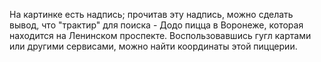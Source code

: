 На картинке есть надпись; прочитав эту надпись, можно сделать вывод, что "трактир" для поиска - Додо пицца в Воронеже, которая находится на Ленинском проспекте. 
Воспользовавшись гугл картами или другими сервисами, можно найти координаты этой пиццерии. 